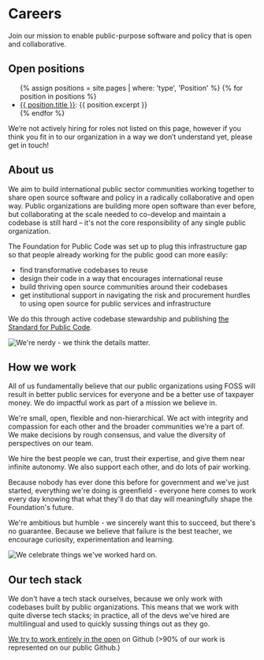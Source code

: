 # Careers

Join our mission to enable public-purpose software and policy that is open and collaborative.

## Open positions

<ul>
{% assign positions = site.pages | where: 'type', 'Position' %}
{% for position in positions %}
<li><a href="{{position.url}}">{{ position.title }}</a>: {{ position.excerpt }}</li>
{% endfor %}
</ul>

We’re not actively hiring for roles not listed on this page, however if you think you fit in to our organization in a way we don’t understand yet, please get in touch!

## About us

We aim to build international public sector communities working together to share open source software and policy in a radically collaborative and open way. Public organizations are building more open software than ever before, but collaborating at the scale needed to co-develop and maintain a codebase is still hard – it's not the core responsibility of any single public organization.

The Foundation for Public Code was set up to plug this infrastructure gap so that people already working for the public good can more easily:

* find transformative codebases to reuse
* design their code in a way that encourages international reuse
* build thriving open source communities around their codebases
* get institutional support in navigating the risk and procurement hurdles to using open source for public services and infrastructure

We do this through active codebase stewardship and publishing [the Standard for Public Code](https://standard.publiccode.net/).

![We're nerdy - we think the details matter.](../photos/mirjam-hierarchy.jpg)

## How we work

All of us fundamentally believe that our public organizations using FOSS will result in better public services for everyone and be a better use of taxpayer money. We do impactful work as part of a mission we believe in.

We're small, open, flexible and non-hierarchical. We act with integrity and compassion for each other and the broader communities we're a part of. We make decisions by rough consensus, and value the diversity of perspectives on our team.

We hire the best people we can, trust their expertise, and give them near infinite autonomy. We also support each other, and do lots of pair working.

Because nobody has ever done this before for government and we've just started, everything we're doing is greenfield - everyone here comes to work every day knowing that what they'll do that day will meaningfully shape the Foundation's future.

We're ambitious but humble - we sincerely want this to succeed, but there's no guarantee. Because we believe that failure is the best teacher, we encourage curiosity, experimentation and learning.

![We celebrate things we've worked hard on.](../photos/ben-standard.jpg)

## Our tech stack

We don't have a tech stack ourselves, because we only work with codebases built by public organizations. This means that we work with quite diverse tech stacks; in practice, all of the devs we've hired are multilingual and used to quickly sussing things out as they go.

[We try to work entirely in the open](https://github.com/publiccodenet/) on Github (>90% of our work is represented on our public Github.)
